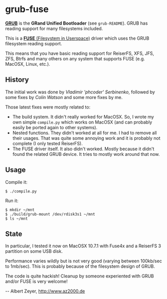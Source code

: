 grub-fuse
=========

[**GRUB**](http://www.gnu.org/software/grub/) is the **GRand Unified Bootloader** (see `grub-README`). GRUB has reading support for many filesystems included.

This is a [**FUSE** (Filesystem in Userspace)](http://fuse.sourceforge.net/) driver which uses the GRUB filesystem reading support.

This means that you have basic reading support for ReiserFS, XFS, JFS, ZFS, Btrfs and many others on any system that supports FUSE (e.g. MacOSX, Linux, etc.).

History
-------

The initial work was done by *Vladimir 'phcoder' Serbinenko*, followed by some fixes by *Colin Watson* and some more fixes by me.

Those latest fixes were mostly related to:

* The build system. It didn't really worked for MacOSX. So, I wrote my own simple `compile.py` which works on MacOSX (and can probably easily be ported again to other systems).
* Nested functions. They didn't worked at all for me. I had to remove all their usages. That was quite some annoying work and it is probably not complete (I only tested ReiserFS).
* The FUSE driver itself. It also didn't worked. Mostly because it didn't found the related GRUB device. It tries to mostly work around that now.

Usage
-----

Compile it:

    $ ./compile.py

Run it:

    $ mkdir ~/mnt
    $ ./build/grub-mount /dev/rdisk3s1 ~/mnt
    $ ls ~/mnt

State
-----

In particular, I tested it now on MacOSX 10.7.1 with Fuse4x and a ReiserFS 3 partition on some USB disk.

Performance varies wildly but is not very good (varying between 100kb/sec to 1mb/sec). This is probably because of the filesystem design of GRUB.

The code is quite hackish! Cleanup by someone experiented with GRUB and/or FUSE is very welcome!

-- Albert Zeyer, <http://www.az2000.de>

